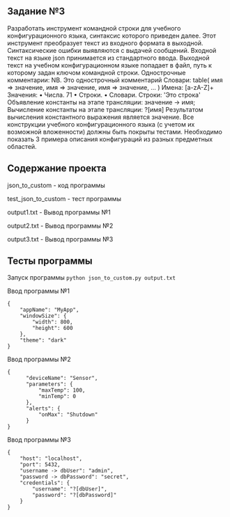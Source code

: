 
## Задание №3
Разработать инструмент командной строки для учебного конфигурационного
языка, синтаксис которого приведен далее. Этот инструмент преобразует текст из
входного формата в выходной. Синтаксические ошибки выявляются с выдачей
сообщений.
Входной текст на языке json принимается из стандартного ввода. Выходной
текст на учебном конфигурационном языке попадает в файл, путь к которому
задан ключом командной строки.
Однострочные комментарии:
NB. Это однострочный комментарий
Словари:
table(
 имя => значение,
 имя => значение,
 имя => значение,
 ...
)
Имена:
[a-zA-Z]+
Значения:
• Числа.
71
• Строки.
• Словари.
Строки:
'Это строка'
Объявление константы на этапе трансляции:
значение -> имя;
Вычисление константы на этапе трансляции:
?[имя]
Результатом вычисления константного выражения является значение.
Все конструкции учебного конфигурационного языка (с учетом их
возможной вложенности) должны быть покрыты тестами. Необходимо показать 3
примера описания конфигураций из разных предметных областей.

## Cодержание проекта

json_to_custom - код программы

test_json_to_custom - тест программы

output1.txt - Вывод программы №1

output2.txt - Вывод программы №2

output3.txt - Вывод программы №3

## Тесты программы

Запуск программы 
``` python json_to_custom.py output.txt ```

Ввод программы №1
```
{
    "appName": "MyApp",
    "windowSize": {
        "width": 800,
        "height": 600
    },
    "theme": "dark"
}
```

Ввод программы №2
```   
{
      "deviceName": "Sensor",
      "parameters": {
          "maxTemp": 100,
          "minTemp": 0
      },
      "alerts": {
          "onMax": "Shutdown"
      }
}
```

Ввод программы №3
```
{
    "host": "localhost",
    "port": 5432,
    "username -> dbUser": "admin",
    "password -> dbPassword": "secret",
    "credentials": {
        "username": "?[dbUser]",
        "password": "?[dbPassword]"
    }
}
```



